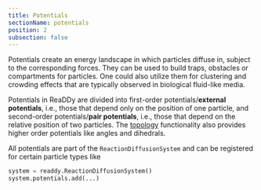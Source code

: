 ```yaml
---
title: Potentials
sectionName: potentials
position: 2
subsection: false
---
```


Potentials create an energy landscape in which particles diffuse in, subject to the corresponding forces.
They can be used to build traps, obstacles or compartments for particles.
One could also utilize them for clustering and crowding effects that are typically observed in biological fluid-like media.

Potentials in ReaDDy are divided into first-order potentials/__external potentials__, i.e., those that depend only on the position of one particle, and
second-order potentials/__pair potentials__, i.e., those that depend on the relative position of two particles.
The [topology]({{site.baseurl}}/topologies.html) functionality also provides higher order potentials like angles and dihedrals.

All potentials are part of the `ReactionDiffusionSystem` and can be registered for certain particle types like
```python
system = readdy.ReactionDiffusionSystem()
system.potentials.add(...)
```